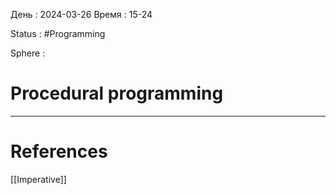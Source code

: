 День : 2024-03-26 
Время : 15-24

Status : #Programming 

Sphere :

# Procedural programming



---
# References
[[Imperative]]
